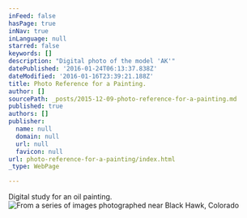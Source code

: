 ```yaml
---
inFeed: false
hasPage: true
inNav: true
inLanguage: null
starred: false
keywords: []
description: "Digital photo of the model 'AK'"
datePublished: '2016-01-24T06:13:37.838Z'
dateModified: '2016-01-16T23:39:21.188Z'
title: Photo Reference for a Painting.
author: []
sourcePath: _posts/2015-12-09-photo-reference-for-a-painting.md
published: true
authors: []
publisher:
  name: null
  domain: null
  url: null
  favicon: null
url: photo-reference-for-a-painting/index.html
_type: WebPage

---
```

Digital study for an oil painting.
![From a series of images photographed near Black Hawk, Colorado](https://s3-us-west-2.amazonaws.com/the-grid-img/p/2a338b09a99e0547e237caae6e70d01518576c09.jpg)